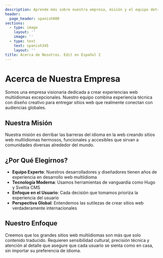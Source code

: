 ```yaml
---
description: Aprende más sobre nuestra empresa, misión y el equipo detrás de este sitio web multiidioma.
header:
  page_header: spanish000
sections:
  - type: image
    layout: ''
    image: ''
  - type: text
    text: spanish345
    layout: ''
title: Acerca de Nosotros. Edit en Español 2
---
```

# Acerca de Nuestra Empresa

Somos una empresa visionaria dedicada a crear experiencias web multiidiomas excepcionales. Nuestro equipo combina experiencia técnica con diseño creativo para entregar sitios web que realmente conectan con audiencias globales.

## Nuestra Misión

Nuestra misión es derribar las barreras del idioma en la web creando sitios web multiidiomas hermosos, funcionales y accesibles que sirvan a comunidades diversas alrededor del mundo.

## ¿Por Qué Elegirnos?

- **Equipo Experto**: Nuestros desarrolladores y diseñadores tienen años de experiencia en desarrollo web multiidioma
- **Tecnología Moderna**: Usamos herramientas de vanguardia como Hugo y Sveltia CMS
- **Enfoque en el Usuario**: Cada decisión que tomamos prioriza la experiencia del usuario
- **Perspectiva Global**: Entendemos las sutilezas de crear sitios web verdaderamente internacionales

## Nuestro Enfoque

Creemos que los grandes sitios web multiidiomas son más que solo contenido traducido. Requieren sensibilidad cultural, precisión técnica y atención al detalle que asegure que cada usuario se sienta como en casa, sin importar su preferencia de idioma.
